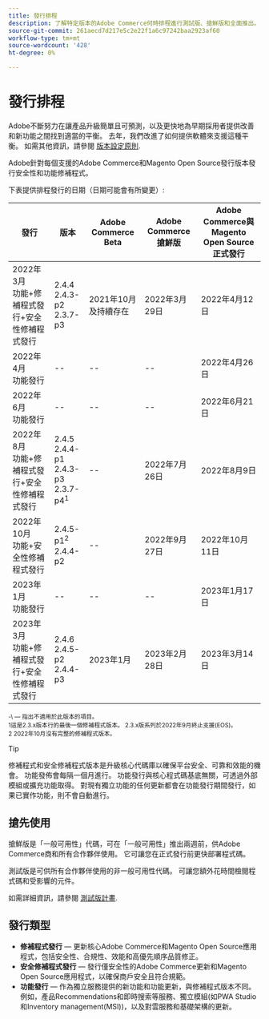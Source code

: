 ```yaml
---
title: 發行排程
description: 了解特定版本的Adobe Commerce何時排程進行測試版、搶鮮版和全面推出。
source-git-commit: 261aecd7d217e5c2e22f1a6c97242baa2923af60
workflow-type: tm+mt
source-wordcount: '428'
ht-degree: 0%

---
```



# 發行排程

Adobe不斷努力在讓產品升級簡單且可預測，以及更快地為早期採用者提供改善和新功能之間找到適當的平衡。 去年，我們改進了如何提供軟體來支援這種平衡。 如需其他資訊，請參閱 [版本設定原則](versioning-policy.md).

Adobe針對每個支援的Adobe Commerce和Magento Open Source發行版本發行安全性和功能修補程式。

下表提供排程發行的日期（日期可能會有所變更）:

| 發行 | 版本 | Adobe Commerce Beta | Adobe Commerce搶鮮版 | Adobe Commerce與Magento Open Source<br>正式發行 |
|-----------------------------------------------------------------|-------------------------------------------------------|---------------------------|----------------------------------|---------------------------------------------------------------------|
| 2022年3月<br>功能+修補程式發行+安全性修補程式發行 | 2.4.4<br>2.4.3-p2<br>2.3.7-p3 | 2021年10月及持續存在 | 2022年3月29日 | 2022年4月12日 |
| 2022年4月<br>功能發行 | \-\- | \-\- | \-\- | 2022年4月26日 |
| 2022年6月<br>功能發行 | \-\- | \-\- | \-\- | 2022年6月21日 |
| 2022年8月<br>功能+修補程式發行+安全性修補程式發行 | 2.4.5<br>2.4.4-p1<br>2.4.3-p3<br>2.3.7-p4<sup>1</sup> | \-\- | 2022年7月26日 | 2022年8月9日 |
| 2022年10月<br>功能+安全性修補程式發行 | 2.4.5-p1<sup>2</sup><br>2.4.4-p2 | \-\- | 2022年9月27日 | 2022年10月11日 |
| 2023年1月<br>功能發行 | \-\- | \-\- | \-\- | 2023年1月17日 |
| 2023年3月<br>功能+修補程式發行+安全性修補程式發行 | 2.4.6<br>2.4.5-p2<br>2.4.4-p3 | 2023年1月 | 2023年2月28日 | 2023年3月14日 |

<sup>\-\ — 指出不適用於此版本的項目。</sup><br>
<sup>1這是2.3.x版本行的最後一個修補程式版本。 2.3.x版系列於2022年9月終止支援(EOS)。</sup><br>
<sup>2 2022年10月沒有完整的修補程式版本。</sup><br>

>[!TIP]
>
>修補程式和安全修補程式版本是升級核心代碼庫以確保平台安全、可靠和效能的機會。 功能發佈會每隔一個月進行。 功能發行與核心程式碼基底無關，可透過外部模組或擴充功能取得。 對現有獨立功能的任何更新都會在功能發行期間發行，如果已實作功能，則不會自動進行。

## 搶先使用

搶鮮版是「一般可用性」代碼，可在「一般可用性」推出兩週前，供Adobe Commerce商和所有合作夥伴使用。 它可讓您在正式發行前更快部署程式碼。

測試版是可供所有合作夥伴使用的非一般可用性代碼。 可讓您額外花時間檢閱程式碼和受影響的元件。

如需詳細資訊，請參閱 [測試版計畫](beta-program.md).

## 發行類型

- **修補程式發行** — 更新核心Adobe Commerce和Magento Open Source應用程式，包括安全性、合規性、效能和高優先順序品質修正。
- **安全修補程式發行** — 發行僅安全性的Adobe Commerce更新和Magento Open Source應用程式，以確保商戶安全且符合規範。
- **功能發行** — 作為獨立服務提供的新功能和功能更新，與修補程式版本不同。 例如，產品Recommendations和即時搜索等服務、獨立模組(如PWA Studio和Inventory management(MSI))，以及對雲服務和基礎架構的更新。
